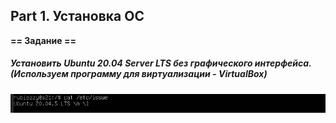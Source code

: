 ## Part 1. Установка ОС
**== Задание ==**

##### Установить  **Ubuntu 20.04 Server LTS**  без графического интерфейса. (Используем программу для виртуализации - VirtualBox)

![Результат выполнения команды cat etc/issue](screenshots/ubuntu_version.png)
